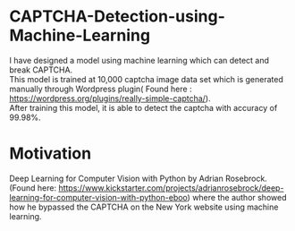 # CAPTCHA-Detection-using-Machine-Learning
I have designed a model using machine learning which can detect and break CAPTCHA.
<br>
This model is trained at 10,000 captcha image data set which is generated manually through Wordpress plugin( Found here : https://wordpress.org/plugins/really-simple-captcha/).<br>
After training this model, it is able to detect the captcha with accuracy of 99.98%.
<br>
# Motivation
Deep Learning for Computer Vision with Python by Adrian Rosebrock. (Found here: https://www.kickstarter.com/projects/adrianrosebrock/deep-learning-for-computer-vision-with-python-eboo) where the author showed how he bypassed the CAPTCHA on the New York website using machine learning.
